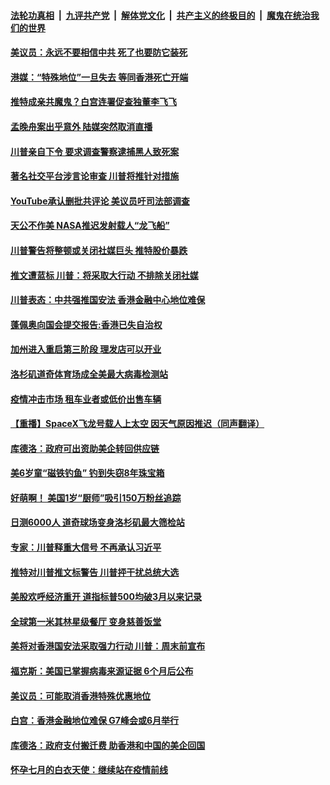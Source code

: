 

####  [法轮功真相](../../../../basic/blob/master/README.md?t=05281932) &nbsp;|&nbsp; [九评共产党](../../../../9ping.md/blob/master/README.md?t=05281932) &nbsp;|&nbsp; [解体党文化](../../../../jtdwh.md/blob/master/README.md?t=05281932)  &nbsp;|&nbsp; [共产主义的终极目的](../../../../gczydzjmd.md/blob/master/README.md?t=05281932) &nbsp;|&nbsp; [魔鬼在统治我们的世界](../../../../mgztzwmdsj.md/blob/master/README.md?t=05281932) 

#### [美议员：永远不要相信中共 死了也要防它装死](../pages/prog203/a102857368.md?t=05281932) 

#### [港媒：“特殊地位”一旦失去 等同香港死亡开端](../pages/prog203/a102857657.md?t=05281932) 

#### [推特成亲共魔鬼？白宫连署促查独董李飞飞](../pages/prog203/a102857609.md?t=05281932) 

#### [孟晚舟案出乎意外 陆媒突然取消直播](../pages/prog203/a102857563.md?t=05281932) 

#### [川普亲自下令 要求调查警察逮捕黑人致死案](../pages/prog203/a102857569.md?t=05281932) 

#### [著名社交平台涉言论审查 川普将推针对措施](../pages/prog203/a102857504.md?t=05281932) 

#### [YouTube承认删批共评论 美议员吁司法部调查](../pages/prog203/a102857498.md?t=05281932) 

#### [天公不作美 NASA推迟发射载人“龙飞船”](../pages/prog203/a102857478.md?t=05281932) 

#### [川普警告将整顿或关闭社媒巨头 推特股价暴跌](../pages/prog203/a102857350.md?t=05281932) 

#### [推文遭蓝标  川普：将采取大行动  不排除关闭社媒](../pages/prog203/a102857362.md?t=05281932) 

#### [川普表态：中共强推国安法 香港金融中心地位难保](../pages/prog203/a102857334.md?t=05281932) 

#### [蓬佩奥向国会提交报告:香港已失自治权](../pages/prog203/a102857294.md?t=05281932) 

#### [加州进入重启第三阶段 理发店可以开业](../pages/prog203/a102857249.md?t=05281932) 

#### [洛杉矶道奇体育场成全美最大病毒检测站](../pages/prog203/a102857253.md?t=05281932) 

#### [疫情冲击市场 租车业者或低价出售车辆](../pages/prog203/a102857255.md?t=05281932) 

#### [【重播】SpaceX飞龙号载人上太空 因天气原因推迟（同声翻译）](../pages/prog203/a102857168.md?t=05281932) 

#### [库德洛：政府可出资助美企转回供应链](../pages/prog203/a102857232.md?t=05281932) 

#### [美6岁童“磁铁钓鱼” 钓到失窃8年珠宝箱](../pages/prog203/a102856952.md?t=05281932) 

#### [好萌啊！ 美国1岁“厨师”吸引150万粉丝追踪](../pages/prog203/a102856899.md?t=05281932) 

#### [日测6000人 道奇球场变身洛杉矶最大筛检站](../pages/prog203/a102856842.md?t=05281932) 

#### [专家：川普释重大信号 不再承认习近平](../pages/prog203/a102856816.md?t=05281932) 

#### [推特对川普推文标警告 川普抨干扰总统大选](../pages/prog203/a102856827.md?t=05281932) 

#### [美股欢呼经济重开 道指标普500均破3月以来记录](../pages/prog203/a102856773.md?t=05281932) 

#### [全球第一米其林星级餐厅 变身慈善饭堂](../pages/prog203/a102856572.md?t=05281932) 

#### [美将对香港国安法采取强力行动 川普：周末前宣布](../pages/prog203/a102856597.md?t=05281932) 

#### [福克斯：美国已掌握病毒来源证据 6个月后公布](../pages/prog203/a102856628.md?t=05281932) 

#### [美议员：可能取消香港特殊优惠地位](../pages/prog203/a102856695.md?t=05281932) 

#### [白宫：香港金融地位难保 G7峰会或6月举行](../pages/prog203/a102856682.md?t=05281932) 

#### [库德洛：政府支付搬迁费 助香港和中国的美企回国](../pages/prog203/a102856620.md?t=05281932) 

#### [怀孕七月的白衣天使：继续站在疫情前线](../pages/prog203/a102856637.md?t=05281932) 

